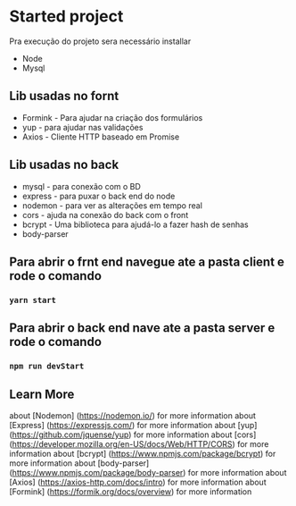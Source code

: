 # Started project

Pra execução do projeto sera necessário installar 
 * Node
 * Mysql
 
 ## Lib usadas no fornt
  * Formink - Para ajudar na criação dos formulários
  * yup - para ajudar nas validações
  * Axios - Cliente HTTP baseado em Promise

 ## Lib usadas no back
  * mysql - para conexão com o BD
  * express - para puxar o back end do node
  * nodemon - para ver as alterações em tempo real
  * cors - ajuda na conexão do back com o front
  * bcrypt - Uma biblioteca para ajudá-lo a fazer hash de senhas
  * body-parser

## Para abrir o frnt end navegue ate a pasta client e rode o comando
 ### `yarn start`

## Para abrir o back end nave ate a pasta server e rode o comando
 ### `npm run devStart`

## Learn More
about [Nodemon] (https://nodemon.io/) for more information
about [Express] (https://expressjs.com/) for more information
about [yup] (https://github.com/jquense/yup) for more information
about [cors] (https://developer.mozilla.org/en-US/docs/Web/HTTP/CORS) for more information
about [bcrypt] (https://www.npmjs.com/package/bcrypt) for more information
about [body-parser] (https://www.npmjs.com/package/body-parser) for more information
about [Axios] (https://axios-http.com/docs/intro) for more information
about [Formink] (https://formik.org/docs/overview) for more information
